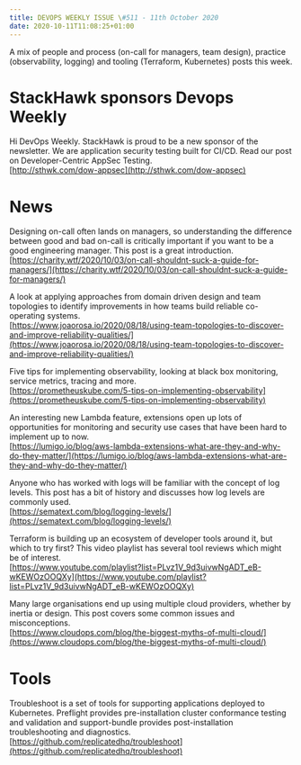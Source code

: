 ```yaml
---
title: DEVOPS WEEKLY ISSUE \#511 - 11th October 2020 
date: 2020-10-11T11:08:25+01:00
---
```


A mix of people and process (on-call for managers, team design), practice (observability, logging) and tooling (Terraform, Kubernetes) posts this week.


StackHawk sponsors Devops Weekly
============================

Hi DevOps Weekly. StackHawk is proud to be a new sponsor of the newsletter. We are application security testing built for CI/CD. Read our post on Developer-Centric AppSec Testing.
<br>[http://sthwk.com/dow-appsec](http://sthwk.com/dow-appsec)


News
====

Designing on-call often lands on managers, so understanding the difference between good and bad on-call is critically important if you want to be a good engineering manager. This post is a great introduction.
<br>[https://charity.wtf/2020/10/03/on-call-shouldnt-suck-a-guide-for-managers/](https://charity.wtf/2020/10/03/on-call-shouldnt-suck-a-guide-for-managers/)


A look at applying approaches from domain driven design and team topologies to identify improvements in how teams build reliable co-operating systems.
<br>[https://www.joaorosa.io/2020/08/18/using-team-topologies-to-discover-and-improve-reliability-qualities/](https://www.joaorosa.io/2020/08/18/using-team-topologies-to-discover-and-improve-reliability-qualities/)


Five tips for implementing observability, looking at black box monitoring, service metrics, tracing and more.
<br>[https://prometheuskube.com/5-tips-on-implementing-observability](https://prometheuskube.com/5-tips-on-implementing-observability)


An interesting new Lambda feature, extensions open up lots of opportunities for monitoring and security use cases that have been hard to implement up to now.
<br>[https://lumigo.io/blog/aws-lambda-extensions-what-are-they-and-why-do-they-matter/](https://lumigo.io/blog/aws-lambda-extensions-what-are-they-and-why-do-they-matter/)


Anyone who has worked with logs will be familiar with the concept of log levels. This post has a bit of history and discusses how log levels are commonly used.
<br>[https://sematext.com/blog/logging-levels/](https://sematext.com/blog/logging-levels/)


Terraform is building up an ecosystem of developer tools around it, but which to try first? This video playlist has several tool reviews which might be of interest.
<br>[https://www.youtube.com/playlist?list=PLvz1V_9d3uivwNgADT_eB-wKEWOzOOQXy](https://www.youtube.com/playlist?list=PLvz1V_9d3uivwNgADT_eB-wKEWOzOOQXy)



Many large organisations end up using multiple cloud providers, whether by inertia or design. This post covers some common issues and misconceptions.
<br>[https://www.cloudops.com/blog/the-biggest-myths-of-multi-cloud/](https://www.cloudops.com/blog/the-biggest-myths-of-multi-cloud/)


Tools
=====

Troubleshoot is a set of tools for supporting applications deployed to Kubernetes. Preflight provides pre-installation cluster conformance testing and validation and support-bundle provides post-installation troubleshooting and diagnostics.
<br>[https://github.com/replicatedhq/troubleshoot](https://github.com/replicatedhq/troubleshoot)




